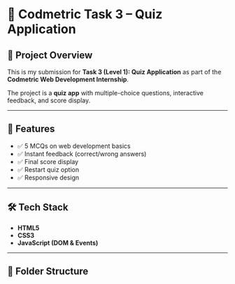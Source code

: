# 📝 Codmetric Task 3 – Quiz Application  

## 📖 Project Overview  
This is my submission for **Task 3 (Level 1): Quiz Application** as part of the **Codmetric Web Development Internship**.  

The project is a **quiz app** with multiple-choice questions, interactive feedback, and score display.  

---

## 🎯 Features  
- ✅ 5 MCQs on web development basics  
- ✅ Instant feedback (correct/wrong answers)  
- ✅ Final score display  
- ✅ Restart quiz option  
- ✅ Responsive design  

---

## 🛠️ Tech Stack  
- **HTML5**  
- **CSS3**  
- **JavaScript (DOM & Events)**  

---

## 📂 Folder Structure  
